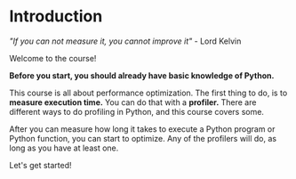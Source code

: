 # Introduction
*"If you can not measure it, you cannot improve it"* - Lord Kelvin


Welcome to the course!


**Before you start, you should already have basic knowledge of
Python.**


This course is all about performance optimization. The first thing
to do, is to **measure execution time.**
You can do that with a **profiler.** There are different ways to do
profiling in Python, and this course covers some.


After you can measure how long it takes to execute a Python
program or Python function, you can start to optimize. Any of the
profilers will do, as long as you have at least one.


Let's get started!